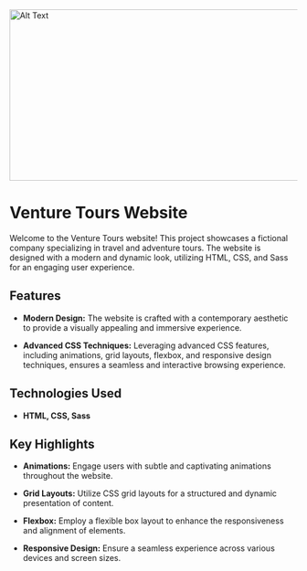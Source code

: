 <img src="./images/landing-page.jpeg" alt="Alt Text" width="600" height="300" />

<br/>

# Venture Tours Website

Welcome to the  Venture Tours website! This project showcases a fictional company specializing in travel and adventure tours. The website is designed with a modern and dynamic look, utilizing HTML, CSS, and Sass for an engaging user experience.

## Features

- **Modern Design:** The website is crafted with a contemporary aesthetic to provide a visually appealing and immersive experience.

- **Advanced CSS Techniques:** Leveraging advanced CSS features, including animations, grid layouts, flexbox, and responsive design techniques, ensures a seamless and interactive browsing experience.

## Technologies Used

- **HTML, CSS, Sass** 


## Key Highlights

- **Animations:** Engage users with subtle and captivating animations throughout the website.

- **Grid Layouts:** Utilize CSS grid layouts for a structured and dynamic presentation of content.

- **Flexbox:** Employ a flexible box layout to enhance the responsiveness and alignment of elements.

- **Responsive Design:** Ensure a seamless experience across various devices and screen sizes.







